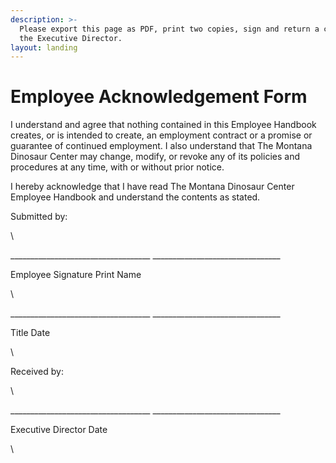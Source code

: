 ```yaml
---
description: >-
  Please export this page as PDF, print two copies, sign and return a copy to
  the Executive Director.
layout: landing
---
```


# Employee Acknowledgement Form

I understand and agree that nothing contained in this Employee Handbook creates, or is intended to create, an employment contract or a promise or guarantee of continued employment.  I also understand that The Montana Dinosaur Center may change, modify, or revoke any of its policies and procedures at any time, with or without prior notice.

I hereby acknowledge that I have read The Montana Dinosaur Center Employee Handbook and understand the contents as stated. &#x20;

Submitted by:

\


\_\_\_\_\_\_\_\_\_\_\_\_\_\_\_\_\_\_\_\_\_\_\_\_\_\_\_\_\_\_\_\_\_\_\_         \_\_\_\_\_\_\_\_\_\_\_\_\_\_\_\_\_\_\_\_\_\_\_\_\_\_\_\_\_\_\_\_

Employee Signature               Print Name

\


\_\_\_\_\_\_\_\_\_\_\_\_\_\_\_\_\_\_\_\_\_\_\_\_\_\_\_\_\_\_\_\_\_\_\_         \_\_\_\_\_\_\_\_\_\_\_\_\_\_\_\_\_\_\_\_\_\_\_\_\_\_\_\_\_\_\_\_

Title                                           Date

\


Received by:

\


\_\_\_\_\_\_\_\_\_\_\_\_\_\_\_\_\_\_\_\_\_\_\_\_\_\_\_\_\_\_\_\_\_\_\_         \_\_\_\_\_\_\_\_\_\_\_\_\_\_\_\_\_\_\_\_\_\_\_\_\_\_\_\_\_\_\_\_

Executive Director               Date

\
